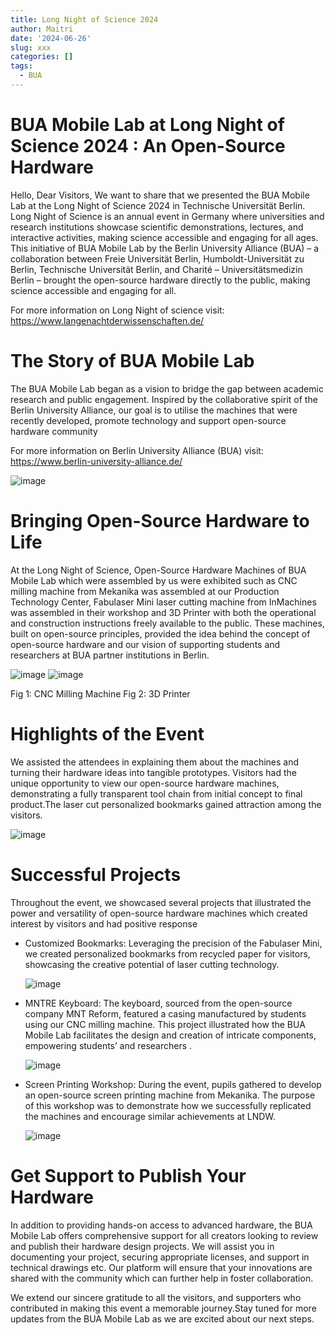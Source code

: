 ```yaml
---
title: Long Night of Science 2024
author: Maitri
date: '2024-06-26'
slug: xxx
categories: []
tags:
  - BUA
---
```


# BUA Mobile Lab at Long Night of Science 2024 : An Open-Source Hardware

Hello, Dear Visitors, We want to share that we presented the BUA Mobile Lab at the Long Night of Science 2024 in Technische Universität Berlin. Long Night of Science is an annual event in Germany where universities and research institutions showcase scientific demonstrations, lectures, and interactive activities, making science accessible and engaging for all ages. This initiative of BUA Mobile Lab by the Berlin University Alliance (BUA) – a collaboration between Freie Universität Berlin, Humboldt-Universität zu Berlin, Technische Universität Berlin, and Charité – Universitätsmedizin Berlin – brought the open-source hardware directly to the public, making science accessible and engaging for all.

For more information on Long Night of science visit: https://www.langenachtderwissenschaften.de/  

# The Story of BUA Mobile Lab

The BUA Mobile Lab began as a vision to bridge the gap between academic research and public engagement. Inspired by the collaborative spirit of the Berlin University Alliance, our goal is to utilise the machines that were recently developed, promote technology and support open-source hardware community


For more information on Berlin University Alliance (BUA) visit: https://www.berlin-university-alliance.de/


![image](https://github.com/open-make/openmakewebsite/assets/161837980/0d132fd2-b197-4988-88cd-35eb38d1430b)


# Bringing Open-Source Hardware to Life

At the Long Night of Science, Open-Source Hardware Machines of BUA Mobile Lab which were assembled by us were exhibited such as CNC milling machine from Mekanika was assembled at our Production Technology Center, Fabulaser Mini laser cutting machine from InMachines was assembled in their workshop and 3D Printer with both the operational and construction instructions freely available to the public. These machines, built on open-source principles, provided the idea behind the concept of open-source hardware and our vision of supporting students and researchers at BUA partner institutions in Berlin.

![image](https://github.com/open-make/openmakewebsite/assets/161837980/9ad810bb-9e73-4bba-a7ea-d5dd7c28b0f5)    ![image](https://github.com/open-make/openmakewebsite/assets/161837980/9164e7c6-6ce6-4587-9e43-7ae30bd859fd)


Fig 1: CNC Milling Machine                                                                                             Fig 2: 3D Printer 


# Highlights of the Event

We assisted the attendees in explaining them about the machines and turning their hardware ideas into tangible prototypes. Visitors had the unique opportunity to view our open-source hardware machines, demonstrating a fully transparent tool chain from initial concept to final product.The laser cut personalized bookmarks gained attraction among the visitors.

![image](https://github.com/open-make/openmakewebsite/assets/161837980/3582ba6c-3b7e-40be-98f9-8e89b703d46d)


# Successful Projects

Throughout the event, we showcased several projects that illustrated the power and versatility of open-source hardware machines which created interest by visitors and had positive response

* Customized Bookmarks: Leveraging the precision of the Fabulaser Mini, we created personalized bookmarks from recycled paper for visitors, showcasing the creative potential of laser cutting technology.

  ![image](https://github.com/open-make/openmakewebsite/assets/161837980/4235b768-16c2-480f-a35d-d341d70b1811)


* MNTRE Keyboard: The keyboard, sourced from the open-source company MNT Reform, featured a casing manufactured by students using our CNC milling machine. This project illustrated how the BUA Mobile Lab facilitates the design and creation of intricate components, empowering students’ and researchers .

  ![image](https://github.com/open-make/openmakewebsite/assets/161837980/7c284f40-26b6-4430-8158-13febef163cd)


* Screen Printing Workshop: During the event, pupils gathered to develop an open-source screen printing machine from Mekanika. The purpose of this workshop was to demonstrate how we successfully replicated the machines and encourage similar achievements at LNDW.

  ![image](https://github.com/open-make/openmakewebsite/assets/161837980/5a7ca432-d9b3-4e47-968c-7c77136fd605)


# Get Support to Publish Your Hardware

In addition to providing hands-on access to advanced hardware, the BUA Mobile Lab offers comprehensive support for all creators looking to review and publish their hardware design projects. We will assist you in documenting your project, securing appropriate licenses, and support in technical drawings etc. Our platform will ensure that your innovations are shared with the community which can further help in foster collaboration.

We extend our sincere gratitude to all the visitors, and supporters who contributed in making this event a memorable journey.Stay tuned for more updates from the BUA Mobile Lab as we are excited about our next steps.
